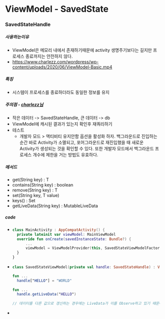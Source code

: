 # ViewModel - SavedState
### SavedStateHandle
##### 사용하는이유
* ViewModel은 메모리 내에서 존재하기때문에 activity 생명주기보다는 길지만 프로세스 종료까지는 안전하지 않다.
* https://www.charlezz.com/wordpress/wp-content/uploads/2020/06/ViewModel-Basic.mp4
##### 특징
* 시스템이 프로세스를 종료하더라도 동일한 정보를 유지
##### 주의점 - [charlezz님](https://charlezz.medium.com/ui-상태-저장-및-복원의-필요성-a00297e7a20b)
* 작은 데이터 -> SavedStateHandle, 큰 데이터 -> db
* ViewModel에 캐시된 결과가 있는지 확인후 재쿼리하기
* 테스트
  * 개발자 모드 > 액티비티 유지안함 옵션을 활성화 하자. 백그라운드로 진입하는 순간 바로 Activity가 소멸되고, 포어그라운드로 재진입했을 때 새로운 Activity가 생성되는 것을 확인할 수 있다. 또한 개발자 모드에서 백그라운드 프로세스 개수에 제한을 거는 방법도 유효하다.
##### 메서드
* get(String key) : T
* contains(String key) : boolean
* remove(String key) : T
* set(String key, T value)
* keys() : Set
* getLiveData(String key) : MutableLiveData
##### code
* ```kotlin
  class MainActivity : AppCompatActivity() {
    private lateinit var viewModel: MainViewModel
    override fun onCreate(savedInstanceState: Bundle?) {
        ...
        viewModel = ViewModelProvider(this, SavedStateViewModelFactory(application, this)).get(MainViewModel::class.java)
    }
  }
* ```kotlin
  class SavedStateViewModel(private val handle: SavedStateHandle) : ViewModel()
  
  fun ...
    handle["HELLO"] = "WORLD"
    
  fun ...
    handle.getLiveData("HELLO")   
    
  // 데이터를 다른 값으로 갱신하는 경우에는 LiveData가 이를 Observe하고 있기 때문에 새로운데이턱 흘러간다.
* 
    
